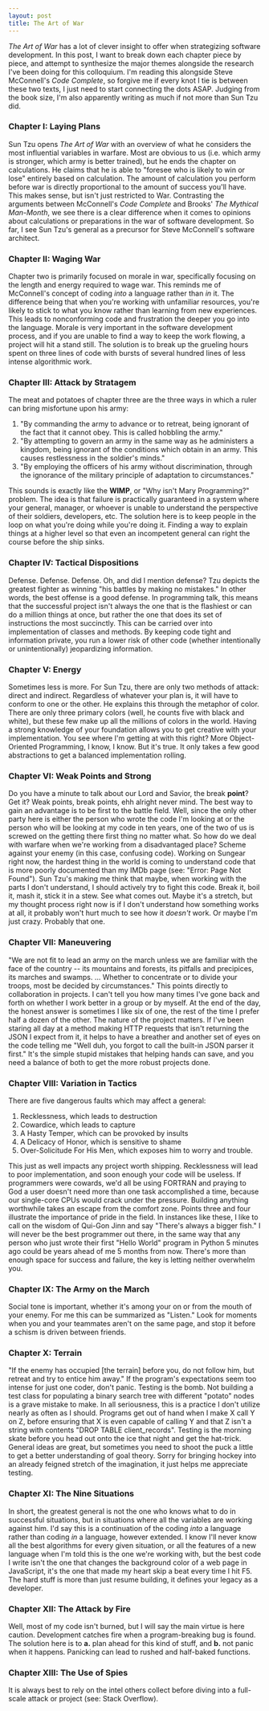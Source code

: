 ```yaml
---
layout: post
title: The Art of War
---
```


_The Art of War_ has a lot of clever insight to offer when strategizing software development. In this post, I want to break down each chapter piece by piece, and attempt to synthesize the major themes alongside the research I've been doing for this colloquium. I'm reading this alongside Steve McConnell's _Code Complete_, so forgive me if every knot I tie is between these two texts, I just need to start connecting the dots ASAP. Judging from the book size, I'm also apparently writing as much if not more than Sun Tzu did.

### Chapter I: Laying Plans

Sun Tzu opens _The Art of War_ with an overview of what he considers the most influential variables in warfare. Most are obvious to us (i.e. which army is stronger, which army is better trained), but he ends the chapter on calculations. He claims that he is able to "foresee who is likely to win or lose" entirely based on calculation. The amount of calculation you perform before war is directly proportional to the amount of success you'll have. This makes sense, but isn't just restricted to War. Contrasting the arguments between McConnell's _Code Complete_ and Brooks' _The Mythical Man-Month_, we see there is a clear difference when it comes to opinions about calculations or preparations in the war of software development. So far, I see Sun Tzu's general as a precursor for Steve McConnell's software architect.

### Chapter II: Waging War

Chapter two is primarily focused on morale in war, specifically focusing on the length and energy required to wage war. This reminds me of McConnell's concept of coding _into_ a language rather than _in_ it. The difference being that when you're working with unfamiliar resources, you're likely to stick to what you know rather than learning from new experiences. This leads to nonconforming code and frustration the deeper you go into the language. Morale is very important in the software development process, and if you are unable to find a way to keep the work flowing, a project will hit a stand still. The solution is to break up the grueling hours spent on three lines of code with bursts of several hundred lines of less intense algorithmic work.

### Chapter III: Attack by Stratagem

The meat and potatoes of chapter three are the three ways in which a ruler can bring misfortune upon his army:

1. "By commanding the army to advance or to retreat, being ignorant of the fact that it cannot obey. This is called hobbling the army."
2. "By attempting to govern an army in the same way as he administers a kingdom, being ignorant of the conditions which obtain in an army. This causes restlessness in the soldier's minds."
3. "By employing the officers of his army without discrimination, through the ignorance of the military principle of adaptation to circumstances."

This sounds is exactly like the __WIMP__, or "Why isn't Mary Programming?" problem. The idea is that failure is practically guaranteed in a system where your general, manager, or whoever is unable to understand the perspective of their soldiers, developers, etc. The solution here is to keep people in the loop on what you're doing while you're doing it. Finding a way to explain things at a higher level so that even an incompetent general can right the course before the ship sinks.

### Chapter IV: Tactical Dispositions

Defense. Defense. Defense. Oh, and did I mention defense? Tzu depicts the greatest fighter as winning "his battles by making no mistakes." In other words, the best offense is a good defense. In programming talk, this means that the successful project isn't always the one that is the flashiest or can do a million things at once, but rather the one that does its set of instructions the most succinctly. This can be carried over into implementation of classes and methods. By keeping code tight and information private, you run a lower risk of other code (whether intentionally or unintentionally) jeopardizing information.

### Chapter V: Energy

Sometimes less is more. For Sun Tzu, there are only two methods of attack: direct and indirect. Regardless of whatever your plan is, it will have to conform to one or the other. He explains this through the metaphor of color. There are only three primary colors (well, he counts five with black and white), but these few make up all the millions of colors in the world. Having a strong knowledge of your foundation allows you to get creative with your implementation. You see where I'm getting at with this right? More Object-Oriented Programming, I know, I know. But it's true. It only takes a few good abstractions to get a balanced implementation rolling.

### Chapter VI: Weak Points and Strong

Do you have a minute to talk about our Lord and Savior, the break __point__? Get it? Weak points, break points, ehh alright never mind. The best way to gain an advantage is to be first to the battle field. Well, since the only other party here is either the person who wrote the code I'm looking at or the person who will be looking at my code in ten years, one of the two of us is screwed on the getting there first thing no matter what. So how do we deal with warfare when we're working from a disadvantaged place? Scheme against your enemy (in this case, confusing code). Working on Sungear right now, the hardest thing in the world is coming to understand code that is more poorly documented than my IMDb page (see: "Error: Page Not Found"). Sun Tzu's making me think that maybe, when working with the parts I don't understand, I should actively try to fight this code. Break it, boil it, mash it, stick it in a stew. See what comes out. Maybe it's a stretch, but my thought process right now is if I don't understand how something works at all, it probably won't hurt much to see how it _doesn't_ work. Or maybe I'm just crazy. Probably that one.

### Chapter VII: Maneuvering

"We are not fit to lead an army on the march unless we are familiar with the face of the country -- its mountains and forests, its pitfalls and precipices, its marches and swamps. ... Whether to concentrate or to divide your troops, most be decided by circumstances." This points directly to collaboration in projects. I can't tell you how many times I've gone back and forth on whether I work better in a group or by myself. At the end of the day, the honest answer is sometimes I like six of one, the rest of the time I prefer half a dozen of the other. The nature of the project matters. If I've been staring all day at a method making HTTP requests that isn't returning the JSON I expect from it, it helps to have a breather and another set of eyes on the code telling me "Well duh, you forgot to call the built-in JSON parser it first." It's the simple stupid mistakes that helping hands can save, and you need a balance of both to get the more robust projects done.

### Chapter VIII: Variation in Tactics

There are five dangerous faults which may affect a general:

1. Recklessness, which leads to destruction
2. Cowardice, which leads to capture
3. A Hasty Temper, which can be provoked by insults
4. A Delicacy of Honor, which is sensitive to shame
5. Over-Solicitude For His Men, which exposes him to worry and trouble.

This just as well impacts any project worth shipping. Recklessness will lead to poor implementation, and soon enough your code will be useless. If programmers were cowards, we'd all be using FORTRAN and praying to God a user doesn't need more than one task accomplished a time, because our single-core CPUs would crack under the pressure. Building anything worthwhile takes an escape from the comfort zone. Points three and four illustrate the importance of pride in the field. In instances like these, I like to call on the wisdom of Qui-Gon Jinn and say "There's always a bigger fish." I will never be the best programmer out there, in the same way that any person who just wrote their first "Hello World" program in Python 5 minutes ago could be years ahead of me 5 months from now. There's more than enough space for success and failure, the key is letting neither overwhelm you.

### Chapter IX: The Army on the March

Social tone is important, whether it's among your on or from the mouth of your enemy. For me this can be summarized as "Listen." Look for moments when you and your teammates aren't on the same page, and stop it before a schism is driven between friends.

### Chapter X: Terrain

"If the enemy has occupied [the terrain] before you, do not follow him, but retreat and try to entice him away." If the program's expectations seem too intense for just one coder, don't panic. Testing is the bomb. Not building a test class for populating a binary search tree with different "potato" nodes is a grave mistake to make. In all seriousness, this is a practice I don't utilize nearly as often as I should. Programs get out of hand when I make X call Y on Z, before ensuring that X is even capable of calling Y and that Z isn't a string with contents "DROP TABLE client_records". Testing is the morning skate before you head out onto the ice that night and get the hat-trick. General ideas are great, but sometimes you need to shoot the puck a little to get a better understanding of goal theory. Sorry for bringing hockey into an already feigned stretch of the imagination, it just helps me appreciate testing.

### Chapter XI: The Nine Situations

In short, the greatest general is not the one who knows what to do in successful situations, but in situations where all the variables are working against him. I'd say this is a continuation of the coding _into_ a language rather than coding _in_ a language, however extended. I know I'll never know all the best algorithms for every given situation, or all the features of a new language when I'm told this is the one we're working with, but the best code I write isn't the one that changes the background color of a web page in JavaScript, it's the one that made my heart skip a beat every time I hit F5. The hard stuff is more than just resume building, it defines your legacy as a developer.

### Chapter XII: The Attack by Fire

Well, most of my code isn't burned, but I will say the main virtue is here caution. Development catches fire when a program-breaking bug is found. The solution here is to __a.__ plan ahead for this kind of stuff, and __b.__ not panic when it happens. Panicking can lead to rushed and half-baked functions.

### Chapter XIII: The Use of Spies

It is always best to rely on the intel others collect before diving into a full-scale attack or project (see: Stack Overflow).
